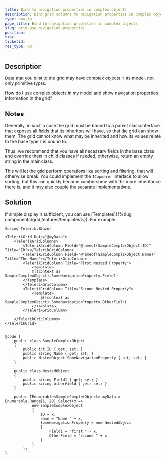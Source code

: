 ```yaml
---
title: Bind to navigation properties in complex objects
description: Bind grid columns to navigation properties in complex objects
type: how-to
page_title: Bind to navigation properties in complex objects
slug: grid-use-navigation-properties
position: 
tags: 
ticketid: 
res_type: kb
---
```


## Description

Data that you bind to the grid may have complex objects in its model, not only primitive types.

How do I use complex objects in my model and show navigation properties information in the grid?

## Notes

Generally, in such a case the grid must be bound to a parent class/interface that exposes all fields that its inheritors will have, so that the grid can show them. The grid cannot know what may be inherited and how its values relate to the base type it is bound to.

Thus, we recommend that you have all necessary fields in the base class and override them in child classes if needed, otherwise, return an empty string in the main class.

This will let the grid perform operations like sorting and filtering, that will otherwise break. You could implement the `ICopmarer` interface to allow sorting, but this can quickly become cumbersome with the more inheritance there is, and it may also couple the separate implementations.

## Solution

If simple display is sufficient, you can use [Templates]({%slug components/grid/features/templates%}). For example:

````CSHTML
@using Telerik.Blazor

<TelerikGrid Data="@myData">
	<TelerikGridColumns>
		<TelerikGridColumn Field="@nameof(SampleComplexObject.ID)" Title="ID"></TelerikGridColumn>
		<TelerikGridColumn Field="@nameof(SampleComplexObject.Name)" Title="The Name"></TelerikGridColumn>
		<TelerikGridColumn Title="First Nested Property">
			<Template>
			@((context as SampleComplexObject).SomeNavigationProperty.Field1)
		</Template>
		</TelerikGridColumn>
		<TelerikGridColumn Title="Second Nested Property">
			<Template>
				@((context as SampleComplexObject).SomeNavigationProperty.OtherField)
			</Template>
		</TelerikGridColumn>

	</TelerikGridColumns>
</TelerikGrid>


@code {
	public class SampleComplexObject
	{
		public int ID { get; set; }
		public string Name { get; set; }
		public NestedObject SomeNavigationProperty { get; set; }
	}

	public class NestedObject
	{
		public string Field1 { get; set; }
		public string OtherField { get; set; }
	}

	public IEnumerable<SampleComplexObject> myData = Enumerable.Range(1, 20).Select(x =>
			new SampleComplexObject
			{
				ID = x,
				Name = "Name " + x,
				SomeNavigationProperty = new NestedObject
				{
					Field1 = "first " + x,
					OtherField = "second " + x
				}
			}
		);
}
````


